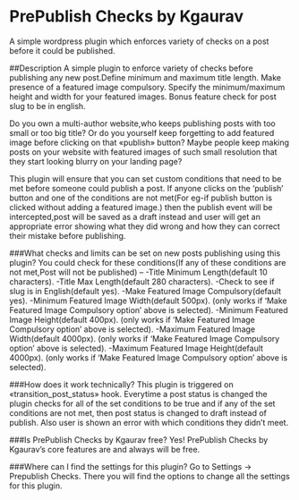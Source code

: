 # PrePublish Checks by Kgaurav
 A simple wordpress plugin which enforces variety of checks on a post before it could be published.

##Description
A simple plugin to enforce variety of checks before publishing any new post.Define minimum and maximum title length.
Make presence of a featured image compulsory.
Specify the minimum/maximum height and width for your featured images.
Bonus feature check for post slug to be in english.

Do you own a multi-author website,who keeps publishing posts with too small or too big title?
Or do you yourself keep forgetting to add featured image before clicking on that «publish» button?
Maybe people keep making posts on your website with featured images of such small resolution that they start looking blurry on your landing page?

This plugin will ensure that you can set custom conditions that need to be met before someone could publish a post.
If anyone clicks on the ‘publish’ button and one of the conditions are not met(For eg-if publish button is clicked without adding a featured image.) then the publish event will be intercepted,post will be saved as a draft instead and user will get an appropriate error showing what they did wrong and how they can correct their mistake before publishing.


###What checks and limits can be set on new posts publishing using this plugin?
You could check for these conditions(If any of these conditions are not met,Post will not be published) –
-Title Minimum Length(default 10 characters).
-Title Max Length(default 280 characters).
-Check to see if slug is in English(default yes).
-Make Featured Image Compulsory(default yes).
-Minimum Featured Image Width(default 500px).
(only works if ‘Make Featured Image Compulsory option’ above is selected).
-Minimum Featured Image Height(default 400px).
(only works if ‘Make Featured Image Compulsory option’ above is selected).
-Maximum Featured Image Width(default 4000px).
(only works if ‘Make Featured Image Compulsory option’ above is selected).
-Maximum Featured Image Height(default 4000px).
(only works if ‘Make Featured Image Compulsory option’ above is selected).


###How does it work technically?
This plugin is triggered on «transition_post_status» hook.
Everytime a post status is changed the plugin checks for all of the set conditions to be true and if any of the set conditions are not met,
then post status is changed to draft instead of publish.
Also user is shown an error with which conditions they didn’t meet.


###Is PrePublish Checks by Kgaurav free?
Yes! PrePublish Checks by Kgaurav’s core features are and always will be free.


###Where can I find the settings for this plugin?
Go to Settings -> Prepublish Checks. There you will find the options to change all the settings for this plugin.

